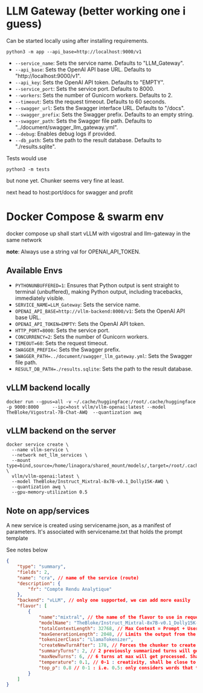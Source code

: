 # LLM Gateway (better working one i guess)

Can be started locally using after installing requirements.

```
python3 -m app --api_base=http://localhost:9000/v1
```

- `--service_name`: Sets the service name. Defaults to "LLM_Gateway".
- `--api_base`: Sets the OpenAI API base URL. Defaults to "http://localhost:9000/v1".
- `--api_key`: Sets the OpenAI API token. Defaults to "EMPTY".
- `--service_port`: Sets the service port. Defaults to 8000.
- `--workers`: Sets the number of Gunicorn workers. Defaults to 2.
- `--timeout`: Sets the request timeout. Defaults to 60 seconds.
- `--swagger_url`: Sets the Swagger interface URL. Defaults to "/docs".
- `--swagger_prefix`: Sets the Swagger prefix. Defaults to an empty string.
- `--swagger_path`: Sets the Swagger file path. Defaults to "../document/swagger_llm_gateway.yml".
- `--debug`: Enables debug logs if provided.
- `--db_path`: Sets the path to the result database. Defaults to "./results.sqlite".


Tests would use 

```
python3 -m tests
```
but none yet. Chunker seems very fine at least.

next head to host:port/docs for swagger and profit

# Docker Compose & swarm env

docker compose up shall start vLLM with vigostral and llm-gateway in the same network

__note__: Always use a string val for OPENAI_API_TOKEN.

## Available Envs

- `PYTHONUNBUFFERED=1`: Ensures that Python output is sent straight to terminal (unbuffered), making Python output, including tracebacks, immediately visible.
- `SERVICE_NAME=LLM_Gateway`: Sets the service name.
- `OPENAI_API_BASE=http://vllm-backend:8000/v1`: Sets the OpenAI API base URL.
- `OPENAI_API_TOKEN=EMPTY`: Sets the OpenAI API token.
- `HTTP_PORT=8000`: Sets the service port.
- `CONCURRENCY=2`: Sets the number of Gunicorn workers.
- `TIMEOUT=60`: Sets the request timeout.
- `SWAGGER_PREFIX=`: Sets the Swagger prefix.
- `SWAGGER_PATH=../document/swagger_llm_gateway.yml`: Sets the Swagger file path.
- `RESULT_DB_PATH=./results.sqlite`: Sets the path to the result database.

## vLLM backend locally

```console
docker run --gpus=all -v ~/.cache/huggingface:/root/.cache/huggingface  -p 9000:8000     --ipc=host vllm/vllm-openai:latest --model TheBloke/Vigostral-7B-Chat-AWQ  --quantization awq
```

## vLLM backend on the server

```console
docker service create \
  --name vllm-service \
  --network net_llm_services \
  --mount type=bind,source=/home/linagora/shared_mount/models/,target=/root/.cache/huggingface \
  vllm/vllm-openai:latest \
  --model TheBloke/Instruct_Mixtral-8x7B-v0.1_Dolly15K-AWQ \
  --quantization awq \
  --gpu-memory-utilization 0.5
```

## Note on app/services

A new service is created using servicename.json, as a manifest of parameters. It's associated with servicename.txt that holds the prompt template

See notes below
```json
{
    "type": "summary",
    "fields": 2,
    "name": "cra", // name of the service (route)
    "description": {
        "fr": "Compte Rendu Analytique"
    },
    "backend": "vLLM", // only one supported, we can add more easily
    "flavor": [
        {
            "name":"mixtral", // the name of the flavor to use in request
            "modelName": "TheBloke/Instruct_Mixtral-8x7B-v0.1_Dolly15K-AWQ", // Ensure you have this running on vLLM server or it will crash
            "totalContextLength": 32768, // Max Context = Prompt + User Prompt + generated Tokens
            "maxGenerationLength": 2048, // Limits the output from the model. Keep this fairly high.
            "tokenizerClass": "LlamaTokenizer",
            "createNewTurnAfter": 178, // Forces the chunker to create a new "virtual turns" whenever a turn reaches this number of tokens.
            "summaryTurns": 2, // 2 previously summarized turns will get injected to the template
            "maxNewTurns": 6, // 6 turns at max will get processed. Shall failback to less if we reach high token count (close to maxContextSize)
            "temperature": 0.1, // 0-1 : creativity, shall be close to zero as we want accurate sumpmaries
            "top_p": 0.8 // 0-1 : i.e. 0.5: only considers words that together add up to at least 50% of the total probability, leaving out the less likely ones. i.e 0.9 0.9: This includes a lot more words in the choice, allowing for more variety and originality.
        }
    ]
}
```